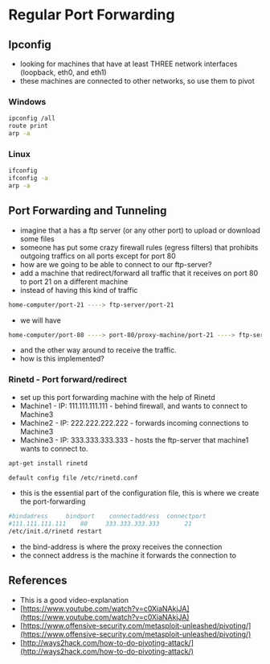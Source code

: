# Regular Port Forwarding

## Ipconfig

* looking for machines that have at least THREE network interfaces \(loopback, eth0, and eth1\)
* these machines are connected to other networks, so use them to pivot

### Windows

```bash
ipconfig /all
route print
arp -a
```

### Linux

```bash
ifconfig
ifconfig -a
arp -a
```

## Port Forwarding and Tunneling

* imagine that a has a ftp server \(or any other port\) to upload or download some files
* someone has put some crazy firewall rules \(egress filters\) that prohibits outgoing traffics on all ports except for port 80
* how are we going to be able to connect to our ftp-server?
* add a machine that redirect/forward all traffic that it receives on port 80 to port 21 on a different machine
* instead of having this kind of traffic

```bash
home-computer/port-21 ----> ftp-server/port-21
```

* we will have

```bash
home-computer/port-80 ----> port-80/proxy-machine/port-21 ----> ftp-server
```

* and the other way around to receive the traffic.
* how is this implemented?

### Rinetd - Port forward/redirect

* set up this port forwarding machine with the help of Rinetd
* Machine1 - IP: 111.111.111.111 - behind firewall, and wants to connect to Machine3
* Machine2 - IP: 222.222.222.222 - forwards incoming connections to Machine3
* Machine3 - IP: 333.333.333.333 - hosts the ftp-server that machine1 wants to connect to.

```bash
apt-get install rinetd
```

```bash
default config file /etc/rinetd.conf
```

* this is the essential part of the configuration file, this is where we create the port-forwarding

```bash
#bindadress     bindport    connectaddress  connectport
#111.111.111.111    80     333.333.333.333       21
/etc/init.d/rinetd restart
```

* the bind-address is where the proxy receives the connection
* the connect address is the machine it forwards the connection to

## References

* This is a good video-explanation
* [https://www.youtube.com/watch?v=c0XiaNAkjJA](https://www.youtube.com/watch?v=c0XiaNAkjJA)
* [https://www.offensive-security.com/metasploit-unleashed/pivoting/](https://www.offensive-security.com/metasploit-unleashed/pivoting/)
* [http://ways2hack.com/how-to-do-pivoting-attack/](http://ways2hack.com/how-to-do-pivoting-attack/)

